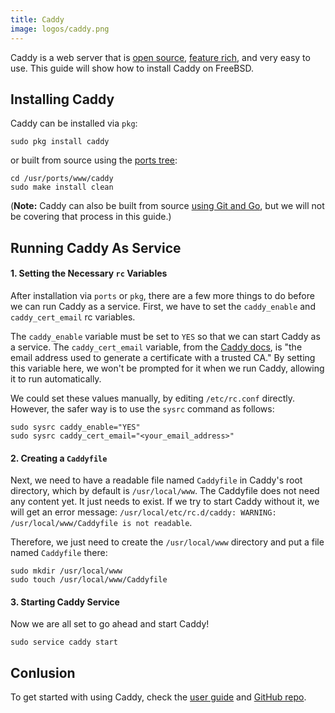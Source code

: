 ```yaml
---
title: Caddy
image: logos/caddy.png
---
```


Caddy is a web server that is [open source](https://github.com/mholt/caddy/), [feature rich](https://caddyserver.com/features), and very easy to use.
This guide will show how to install Caddy on FreeBSD.

## Installing Caddy

Caddy can be installed via `pkg`:

```shell
sudo pkg install caddy
```

or built from source using the [ports tree](/portstree/):

```shell
cd /usr/ports/www/caddy
sudo make install clean
```

(**Note:** Caddy can also be built from source [using Git and Go](https://github.com/mholt/caddy/#build), but we will not be covering that process in this guide.)

## Running Caddy As Service

#### 1. Setting the Necessary `rc` Variables

After installation via `ports` or `pkg`, there are a few more things to do before we can run Caddy as a service.
First, we have to set the `caddy_enable` and `caddy_cert_email` rc variables.

The `caddy_enable` variable must be set to `YES` so that we can start Caddy as a service.
The `caddy_cert_email` variable, from the [Caddy docs](https://caddyserver.com/docs), is "the email address used to generate a certificate with a trusted CA."
By setting this variable here, we won't be prompted for it when we run Caddy, allowing it to run automatically.

We could set these values manually, by editing `/etc/rc.conf` directly.
However, the safer way is to use the `sysrc` command as follows:

```shell
sudo sysrc caddy_enable="YES"
sudo sysrc caddy_cert_email="<your_email_address>"
```

#### 2. Creating a `Caddyfile`

Next, we need to have a readable file named `Caddyfile` in Caddy's root directory, which by default is `/usr/local/www`.
The Caddyfile does not need any content yet. It just needs to exist.
If we try to start Caddy without it, we will get an error message: `/usr/local/etc/rc.d/caddy: WARNING: /usr/local/www/Caddyfile is not readable`.

Therefore, we just need to create the `/usr/local/www` directory and put a file named `Caddyfile` there:

```shell
sudo mkdir /usr/local/www
sudo touch /usr/local/www/Caddyfile
```

#### 3. Starting Caddy Service

Now we are all set to go ahead and start Caddy!

```shell
sudo service caddy start
```

## Conlusion

To get started with using Caddy, check the [user guide](https://caddyserver.com/docs) and [GitHub repo](https://github.com/mholt/caddy).
